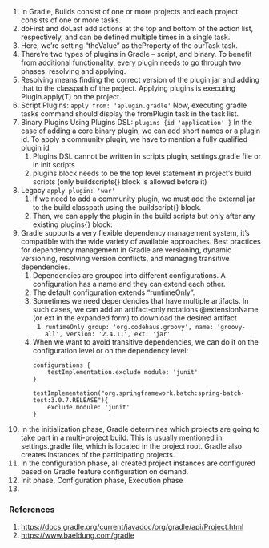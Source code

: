 1. In Gradle, Builds consist of one or more projects and each project consists of one or more tasks.
2. doFirst and doLast add actions at the top and bottom of the action list, respectively, and can be defined multiple times in a single task.
3. Here, we’re setting “theValue” as theProperty of the ourTask task.
4. There’re two types of plugins in Gradle – script, and binary. To benefit from additional functionality, every plugin needs to go through two phases: resolving and applying.
5. Resolving means finding the correct version of the plugin jar and adding that to the classpath of the project. Applying plugins is executing Plugin.apply(T) on the project.
6. Script Plugins: ```apply from: 'aplugin.gradle'``` Now, executing gradle tasks command should display the fromPlugin task in the task list.
7. Binary Plugins Using Plugins DSL: ```plugins {id 'application' }``` In the case of adding a core binary plugin, we can add short names or a plugin id. To apply a community plugin, we have to mention a fully qualified plugin id
   1. Plugins DSL cannot be written in scripts plugin, settings.gradle file or in init scripts
   2. plugins block needs to be the top level statement in project’s build scripts (only buildscripts{} block is allowed before it)
8. Legacy ```apply plugin: 'war'```
    1. If we need to add a community plugin, we must add the external jar to the build classpath using the buildscript{} block.
    2. Then, we can apply the plugin in the build scripts but only after any existing plugins{} block:
9. Gradle supports a very flexible dependency management system, it’s compatible with the wide variety of available approaches. Best practices for dependency management in Gradle are versioning, dynamic versioning, resolving version conflicts, and managing transitive dependencies.
   1. Dependencies are grouped into different configurations. A configuration has a name and they can extend each other.
   2. The default configuration extends “runtimeOnly”.
   3. Sometimes we need dependencies that have multiple artifacts. In such cases, we can add an artifact-only notations @extensionName (or ext in the expanded form) to download the desired artifact
      1. ```runtimeOnly group: 'org.codehaus.groovy', name: 'groovy-all', version: '2.4.11', ext: 'jar'```
   4. When we want to avoid transitive dependencies, we can do it on the configuration level or on the dependency level:
      ```
      configurations {
          testImplementation.exclude module: 'junit'
      }
       
      testImplementation("org.springframework.batch:spring-batch-test:3.0.7.RELEASE"){
          exclude module: 'junit'
      }
      ```
10. In the initialization phase, Gradle determines which projects are going to take part in a multi-project build. This is usually mentioned in settings.gradle file, which is located in the project root. Gradle also creates instances of the participating projects.
11. In the configuration phase, all created project instances are configured based on Gradle feature configuration on demand.
12. Init phase, Configuration phase, Execution phase
13. 

### References
1. https://docs.gradle.org/current/javadoc/org/gradle/api/Project.html
2. https://www.baeldung.com/gradle

